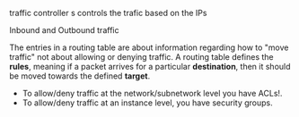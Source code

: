 traffic controller
s
controls the trafic based on the IPs

Inbound and Outbound traffic

The entries in a routing table are about information regarding how to "move traffic" not about allowing or denying traffic. A routing table defines the **rules**, meaning if a packet arrives for a particular **destination**, then it should be moved towards the defined **target**.

-   To allow/deny traffic at the network/subnetwork level you have ACLs!.
-   To allow/deny traffic at an instance level, you have security groups.